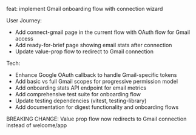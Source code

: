feat: implement Gmail onboarding flow with connection wizard

User Journey:
- Add connect-gmail page in the current flow with OAuth flow for Gmail access
- Add ready-for-brief page showing email stats after connection
- Update value-prop flow to redirect to Gmail connection

Tech:
- Enhance Google OAuth callback to handle Gmail-specific tokens
- Add basic vs full Gmail scopes for progressive permission model
- Add onboarding stats API endpoint for email metrics
- Add comprehensive test suite for onboarding flow
- Update testing dependencies (vitest, testing-library)
- Add documentation for digest functionality and onboarding flows

BREAKING CHANGE: Value prop flow now redirects to Gmail connection instead of welcome/app